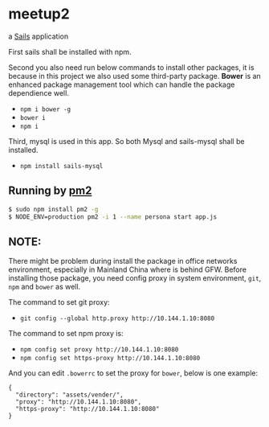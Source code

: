 # meetup2

a [Sails](http://sailsjs.org) application

First sails shall be installed with npm.

Second you also need run below commands to install other packages, it is because in this project we also used some third-party package. **Bower** is an enhanced package
management tool which can handle the package dependience well. 

- `npm i bower -g`
- `bower i`
- `npm i`

Third, mysql is used in this app. So both Mysql and sails-mysql shall be installed.

- `npm install sails-mysql`

## Running by [pm2](https://github.com/Unitech/pm2)

``` bash
$ sudo npm install pm2 -g
$ NODE_ENV=production pm2 -i 1 --name persona start app.js
```

## NOTE:
There might be problem during install the package in office networks environment, especially in Mainland China where is behind GFW. Before installing those package, you need config proxy in system environment, `git`, `npm` and `bower` as well.

The command to set git proxy:

- `git config --global http.proxy http://10.144.1.10:8080`

The command to set npm proxy is:

- `npm config set proxy http://10.144.1.10:8080`
- `npm config set https-proxy http://10.144.1.10:8080`

And you can edit `.bowerrc` to set the proxy for `bower`, below is one example:

```
{
  "directory": "assets/vender/",
  "proxy": "http://10.144.1.10:8080",
  "https-proxy": "http://10.144.1.10:8080"
}
```